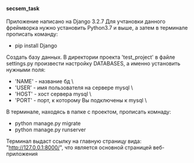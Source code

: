 #### secsem_task

Приложение написано на Django 3.2.7
Для учтановки данного фреймворка нужно установить Python3.7 и выше, а затем в терминале прописать команду:

- pip install Django

Создать базу данных.
В директории проекта 'test_project' в файле settings.py произвести настройку DATABASES, а именно установить нужными поля:
- 'NAME' - название бд \\
- 'USER' - имя пользователя на сервере mysql \\
- 'HOST' - хост сервера mysql \\
- 'PORT' - порт, к которому Вы подключены к mysql \\

В терминале, находясь в папке с проектом, прописать комнаду:
- python manage.py migrate
- python manage.py runserver

Терминал выдаст ссылку на главную страницу вида: "http://127.0.0.1:8000/", что является основной страницей веб-приложения
